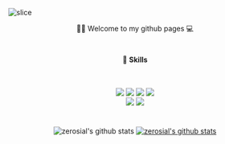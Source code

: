 ![slice](https://capsule-render.vercel.app/api?type=slice&color=auto&height=200&text=SLICE&fontAlign=70&rotate=13&fontAlignY=25&desc=desc%20function%20is%20also%20rotated.&descAlign=70.&descAlignY=44)

<div align="center">

🙌🏻 Welcome to my github pages 💻

  </div>

#

<div align="center">
  
  📌 **Skills**
  
  <br/>
  <br/>
<img src="https://img.shields.io/badge/HTML5-E34F26?style=for-the-badge&logo=HTML5&logoColor=FFFFFF"/> <img src="https://img.shields.io/badge/CSS3-1572B6?style=for-the-badge&logo=CSS3&logoColor=FFFFFF"/> <img src="https://img.shields.io/badge/Javascript-F7DF1E?style=for-the-badge&logo=Javascript&logoColor=000000"/> <img src="https://img.shields.io/badge/Typescript-3178C6?style=for-the-badge&logo=TypeScript&logoColor=ffffff"/> <br/>
<img src="https://img.shields.io/badge/React-61DAFB?style=for-the-badge&logo=React&logoColor=000000"/> <img src="https://img.shields.io/badge/StyledComponents-DB7093?style=for-the-badge&logo=Styled-Components&logoColor=000000"/> 
  </div>
  
#

<div align="center">

![zerosial's github stats](https://github-readme-stats.vercel.app/api?username=zerosial&show_icons=true&theme=vue-dark)
[![zerosial's github stats](https://github-readme-stats.vercel.app/api/top-langs/?username=zerosial&show_icons=true&hide_border=true&theme=vue-dark&layout=compact)](https://github.com/zerosial)

</div>
